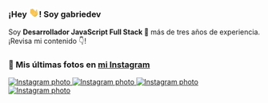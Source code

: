 <h3>¡Hey <img src="https://raw.githubusercontent.com/ABSphreak/ABSphreak/master/gifs/Hi.gif" width="20px" decondig="async">! Soy gabriedev</h3>

<p>Soy <strong>Desarrollador JavaScript Full Stack 🚀</strong> más de tres años de experiencia.<br />¡Revisa mi contenido 👇!</p>

### 📸 Mis últimas fotos en [mi Instagram](https://instagram.com/gabrie.dev)


<a href='https://instagram.com/p/CygbQv4uqxM' target='_blank'>
  <img width='20%' src='https://instagram.fltn4-1.fna.fbcdn.net/v/t51.2885-15/391525959_236593062741789_5868561716480810596_n.webp?stp=dst-jpg_e35&_nc_ht=instagram.fltn4-1.fna.fbcdn.net&_nc_cat=109&_nc_ohc=drQ7iemqdZQAX8mCPn6&edm=APU89FABAAAA&ccb=7-5&oh=00_AfC9KJ-zsRFRE59qnLlN12hIx5agcXFIGErvHZPriG0Jzw&oe=654350A5&_nc_sid=bc0c2c' alt='Instagram photo' />
</a>
<a href='https://instagram.com/p/CxTmOF6vN8M' target='_blank'>
  <img width='20%' src='https://instagram.fltn4-1.fna.fbcdn.net/v/t51.2885-15/378565944_323878180141713_8920720304536029091_n.jpg?stp=dst-jpg_e15&_nc_ht=instagram.fltn4-1.fna.fbcdn.net&_nc_cat=109&_nc_ohc=sG5jYQFmUxMAX9FmS1d&edm=APU89FABAAAA&ccb=7-5&oh=00_AfDQVemRcppcVwZkVOFYMeBHoxjLLM-gUIUdp-l2_XWR8Q&oe=654242D8&_nc_sid=bc0c2c' alt='Instagram photo' />
</a>
<a href='https://instagram.com/p/CxLlYVlupp3' target='_blank'>
  <img width='20%' src='https://instagram.fltn4-1.fna.fbcdn.net/v/t51.2885-15/377997579_196784406648750_7872949112471886655_n.webp?stp=dst-jpg_e35&_nc_ht=instagram.fltn4-1.fna.fbcdn.net&_nc_cat=106&_nc_ohc=AaAwvEzic1wAX_y4BsF&edm=APU89FABAAAA&ccb=7-5&oh=00_AfAIe54f5I7Sc7FeQ7Dbfdoq0be895Gz3QAcYsWNbXSbjQ&oe=6541ADDB&_nc_sid=bc0c2c' alt='Instagram photo' />
</a>
<a href='https://instagram.com/p/CxIn_Irugo4' target='_blank'>
  <img width='20%' src='https://instagram.fltn4-1.fna.fbcdn.net/v/t51.2885-15/376780815_821779196307492_4053583912414574279_n.jpg?stp=dst-jpg_e15&_nc_ht=instagram.fltn4-1.fna.fbcdn.net&_nc_cat=100&_nc_ohc=KhtJGBUujDUAX9wRvXt&edm=APU89FABAAAA&ccb=7-5&oh=00_AfClF5uwopN5MsMlzakWAhR-p9pPOec7mxfEG9-a_PkzBQ&oe=65427A83&_nc_sid=bc0c2c' alt='Instagram photo' />
</a>
